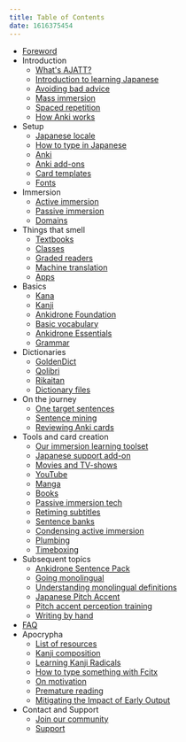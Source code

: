 ```yaml
---
title: Table of Contents
date: 1616375454
---
```


* [Foreword](foreword.html)
* Introduction
	* [What's AJATT?](whats-ajatt.html)
	* [Introduction to learning Japanese](introduction-to-learning-japanese.html)
	* [Avoiding bad advice](bad-advice.html)
	* [Mass immersion](mass-immersion.html)
	* [Spaced repetition](spaced-repetition.html)
	* [How Anki works](how-anki-works.html)
* Setup
	* [Japanese locale](japanese-locale.html)
	* [How to type in Japanese](how-to-type-in-japanese.html)
	* [Anki](setting-up-anki.html)
	* [Anki add-ons](useful-anki-add-ons-for-japanese.html)
	* [Card templates](discussing-various-card-templates.html)
	* [Fonts](japanese-fonts.html)
* Immersion
	* [Active immersion](active-immersion.html)
	* [Passive immersion](passive-immersion.html)
	* [Domains](language-domains.html)
* Things that smell
	* [Textbooks](are-textbooks-bad.html)
	* [Classes](classes.html)
	* [Graded readers](what-do-you-think-about-graded-readers.html)
	* [Machine translation](could-machine-translation-be-useful-to-language-learners.html)
	* [Apps](why-shouldnt-i-just-keep-using-an-app-instead.html)
* Basics
	* [Kana](learning-kana-in-two-days.html)
	* [Kanji](learning-kanji.html)
	* [Ankidrone Foundation](jp1k-anki-deck.html)
	* [Basic vocabulary](basic-vocabulary.html)
	* [Ankidrone Essentials](ankidrone-essentials.html)
	* [Grammar](learning-grammar.html)
* Dictionaries
	* [GoldenDict](setting-up-goldendict.html)
	* [Qolibri](setting-up-qolibri.html)
	* [Rikaitan](setting-up-yomichan.html)
	* [Dictionary files](yomichan-and-epwing-dictionaries.html)
* On the journey
	* [One target sentences](one-target-sentences.html)
	* [Sentence mining](sentence-mining.html)
	* [Reviewing Anki cards](how-to-review.html)
* Tools and card creation
	* [Our immersion learning toolset](our-immersion-learning-toolset.html)
	* [Japanese support add-on](anki-japanese-support.html)
	* [Movies and TV-shows](mining-from-movies-and-tv-shows.html)
	* [YouTube](immersion-with-youtube.html)
	* [Manga](mining-from-manga.html)
	* [Books](reading-books.html)
	* [Passive immersion tech](passive-listening.html)
	* [Retiming subtitles](retiming-subtitles.html)
	* [Sentence banks](cross-profile-search-and-import.html)
	* [Condensing active immersion](condensing-active-immersion.html)
	* [Plumbing](plumbing-for-language-learners.html)
	* [Timeboxing](timeboxing.html)
* Subsequent topics
	* [Ankidrone Sentence Pack](ankidrone-sentence-pack.html)
	* [Going monolingual](going-monolingual.html)
	* [Understanding monolingual definitions](understanding-monolingual-definitions.html)
	* [Japanese Pitch Accent](japanese-pitch-accents.html)
	* [Pitch accent perception training](pitch-accent-perception.html)
	* [Writing by hand](writing-japanese.html)
* [FAQ](tag_faq.html)
* Apocrypha
	* [List of resources](resources.html)
	* [Kanji composition](kanji-composition-in-relation-to-reading-japanese.html)
	* [Learning Kanji Radicals](learning-kanji-radicals.html)
	* [How to type something with Fcitx](how-to-type-x-with-fcitx.html)
	* [On motivation](im-not-motivated-and-dont-enjoy-learning-japanese.html)
	* [Premature reading](why-does-premature-reading-cripple-phonetic-awareness.html)
	* [Mitigating the Impact of Early Output](mitigating-the-impact-of-early-output.html)
* Contact and Support
	* [Join our community](join-our-community.html)
	* [Support](donating-to-tatsumoto.html)
